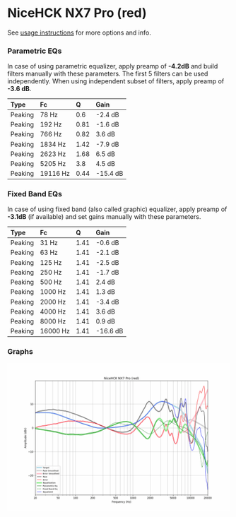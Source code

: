 # NiceHCK NX7 Pro (red)
See [usage instructions](https://github.com/jaakkopasanen/AutoEq#usage) for more options and info.

### Parametric EQs
In case of using parametric equalizer, apply preamp of **-4.2dB** and build filters manually
with these parameters. The first 5 filters can be used independently.
When using independent subset of filters, apply preamp of **-3.6 dB**.

| Type    | Fc       |    Q | Gain     |
|:--------|:---------|:-----|:---------|
| Peaking | 78 Hz    | 0.6  | -2.4 dB  |
| Peaking | 192 Hz   | 0.81 | -1.6 dB  |
| Peaking | 766 Hz   | 0.82 | 3.6 dB   |
| Peaking | 1834 Hz  | 1.42 | -7.9 dB  |
| Peaking | 2623 Hz  | 1.68 | 6.5 dB   |
| Peaking | 5205 Hz  | 3.8  | 4.5 dB   |
| Peaking | 19116 Hz | 0.44 | -15.4 dB |

### Fixed Band EQs
In case of using fixed band (also called graphic) equalizer, apply preamp of **-3.1dB**
(if available) and set gains manually with these parameters.

| Type    | Fc       |    Q | Gain     |
|:--------|:---------|:-----|:---------|
| Peaking | 31 Hz    | 1.41 | -0.6 dB  |
| Peaking | 63 Hz    | 1.41 | -2.1 dB  |
| Peaking | 125 Hz   | 1.41 | -2.5 dB  |
| Peaking | 250 Hz   | 1.41 | -1.7 dB  |
| Peaking | 500 Hz   | 1.41 | 2.4 dB   |
| Peaking | 1000 Hz  | 1.41 | 1.3 dB   |
| Peaking | 2000 Hz  | 1.41 | -3.4 dB  |
| Peaking | 4000 Hz  | 1.41 | 3.6 dB   |
| Peaking | 8000 Hz  | 1.41 | 0.9 dB   |
| Peaking | 16000 Hz | 1.41 | -16.6 dB |

### Graphs
![](./NiceHCK%20NX7%20Pro%20(red).png)